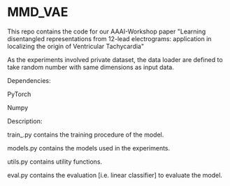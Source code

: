 # MMD_VAE
This repo contains the code for our AAAI-Workshop paper "Learning disentangled representations from 12-lead electrograms: application in localizing the origin of Ventricular Tachycardia"

As the experiments involved private dataset, the data loader are defined to take random number with same dimensions as input data.

Dependencies:

PyTorch

Numpy





Description:

train_<modelName>.py contains the training procedure of the model.
  
models.py contains the models used in the experiments.

utils.py contains utility functions.

eval.py contains the evaluation [i.e. linear classifier] to evaluate the model. 

